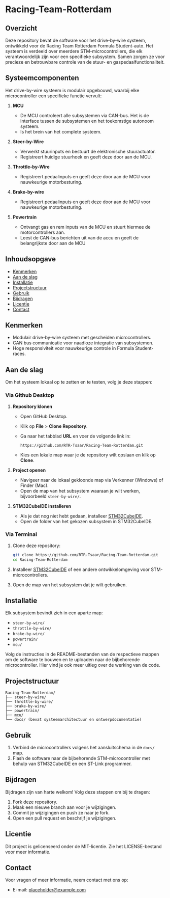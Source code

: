 ﻿# Racing-Team-Rotterdam

## Overzicht

Deze repository bevat de software voor het drive-by-wire systeem, ontwikkeld voor de Racing Team Rotterdam Formula Student-auto. Het systeem is verdeeld over meerdere STM-microcontrollers, die elk verantwoordelijk zijn voor een specifieke subsystem. Samen zorgen ze voor precieze en betrouwbare controle van de stuur- en gaspedaalfunctionaliteit.

## Systeemcomponenten

Het drive-by-wire systeem is modulair opgebouwd, waarbij elke microcontroller een specifieke functie vervult:
1. **MCU**
	-	De MCU controleert alle subsystemen via CAN-bus. Het is de interface tussen de subsystemen en het toekomstige autonoom systeem.
	-	Is het brein van het complete systeem.
2.  **Steer-by-Wire**
    
    -   Verwerkt stuurinputs en bestuurt de elektronische stuuractuator.
    - Registreert huidige stuurhoek en geeft deze door aan de MCU.
3.  **Throttle-by-Wire**
    
    -   Registreert pedaalinputs en geeft deze door aan de MCU voor nauwkeurige motorbesturing.
4.  **Brake-by-wire**
    
    -   Registreert pedaalinputs en geeft deze door aan de MCU voor nauwkeurige motorbesturing.
5.  **Powertrain**
   
    -   Ontvangt gas en rem inputs van de MCU en stuurt hiermee de motorcontrollers aan.
    - Leest de CAN-bus berichten uit van de accu en geeft de belangrijkste door aan de MCU


## Inhoudsopgave

-   [Kenmerken](#kenmerken)
-   [Aan de slag](#aan-de-slag)
-   [Installatie](#installatie)
-   [Projectstructuur](#projectstructuur)
-   [Gebruik](#gebruik)
-   [Bijdragen](#bijdragen)
-   [Licentie](#licentie)
-   [Contact](#contact)

## Kenmerken

-   Modulair drive-by-wire systeem met gescheiden microcontrollers.
-   CAN bus communicatie voor naadloze integratie van subsystemen.
-   Hoge responsiviteit voor nauwkeurige controle in Formula Student-races.

## Aan de slag

Om het systeem lokaal op te zetten en te testen, volg je deze stappen:

### Via Github Desktop

1.  **Repository klonen**
    
    -   Open GitHub Desktop.
    -   Klik op **File** > **Clone Repository**.
    -   Ga naar het tabblad **URL** en voer de volgende link in:
        
        ```
        https://github.com/RTR-Tsaar/Racing-Team-Rotterdam.git
        
        ```
        
    -   Kies een lokale map waar je de repository wilt opslaan en klik op **Clone**.
2.  **Project openen**
    
    -   Navigeer naar de lokaal gekloonde map via Verkenner (Windows) of Finder (Mac).
    -   Open de map van het subsystem waaraan je wilt werken, bijvoorbeeld `steer-by-wire/`.
3.  **STM32CubeIDE installeren**
    
    -   Als je dat nog niet hebt gedaan, installeer [STM32CubeIDE](https://www.st.com/en/development-tools/stm32cubeide.html).
    -   Open de folder van het gekozen subsystem in STM32CubeIDE.


### Via Terminal
1.  Clone deze repository:
    
    ```bash
    git clone https://github.com/RTR-Tsaar/Racing-Team-Rotterdam.git
    cd Racing-Team-Rotterdam
    
    ```
    
2.  Installeer [STM32CubeIDE](https://www.st.com/en/development-tools/stm32cubeide.html) of een andere ontwikkelomgeving voor STM-microcontrollers.
    
3.  Open de map van het subsystem dat je wilt gebruiken.
    

## Installatie

Elk subsystem bevindt zich in een aparte map:

-   `steer-by-wire/`
-   `throttle-by-wire/`
-   `brake-by-wire/`
-   `powertrain/`
-   `mcu/`

Volg de instructies in de README-bestanden van de respectieve mappen om de software te bouwen en te uploaden naar de bijbehorende microcontroller. Hier vind je ook meer uitleg over de werking van de code.

## Projectstructuur

```
Racing-Team-Rotterdam/  
├── steer-by-wire/  
├── throttle-by-wire/  
├── brake-by-wire/
├── powertrain/
├── mcu/  
└── docs/ (bevat systeemarchitectuur en ontwerpdocumentatie)  

```

## Gebruik

1. Verbind de microcontrollers volgens het aansluitschema in de `docs/` map. 
2. Flash de software naar de bijbehorende STM-microcontroller met behulp van STM32CubeIDE en een ST-Link programmer.


## Bijdragen

Bijdragen zijn van harte welkom! Volg deze stappen om bij te dragen:

1.  Fork deze repository.
2.  Maak een nieuwe branch aan voor je wijzigingen.
3.  Commit je wijzigingen en push ze naar je fork.
4.  Open een pull request en beschrijf je wijzigingen.

## Licentie

Dit project is gelicenseerd onder de MIT-licentie. Zie het LICENSE-bestand voor meer informatie.

## Contact

Voor vragen of meer informatie, neem contact met ons op:

-   E-mail: [placeholder@example.com](mailto:placeholder@example.com)


